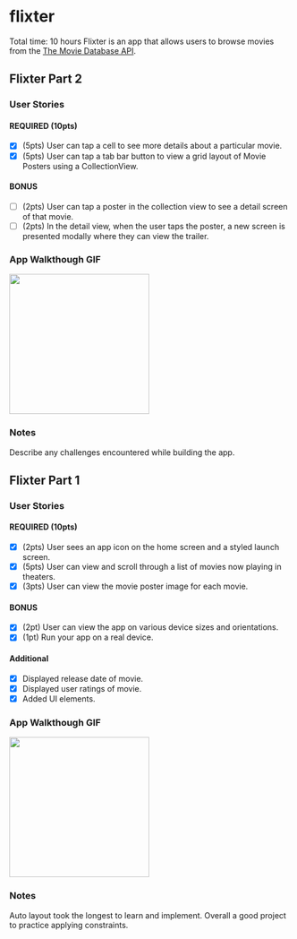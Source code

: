 # flixter
Total time: 10 hours
Flixter is an app that allows users to browse movies from the [The Movie Database API](http://docs.themoviedb.apiary.io/#).

## Flixter Part 2

### User Stories

#### REQUIRED (10pts)
- [x] (5pts) User can tap a cell to see more details about a particular movie.
- [x] (5pts) User can tap a tab bar button to view a grid layout of Movie Posters using a CollectionView.

#### BONUS
- [ ] (2pts) User can tap a poster in the collection view to see a detail screen of that movie.
- [ ] (2pts) In the detail view, when the user taps the poster, a new screen is presented modally where they can view the trailer.

### App Walkthough GIF

<img src="https://imgur.com/vfigDm1.gif" width=250><br>

### Notes
Describe any challenges encountered while building the app.
## Flixter Part 1

### User Stories

#### REQUIRED (10pts)
- [x] (2pts) User sees an app icon on the home screen and a styled launch screen.
- [x] (5pts) User can view and scroll through a list of movies now playing in theaters.
- [x] (3pts) User can view the movie poster image for each movie.

#### BONUS
- [x] (2pt) User can view the app on various device sizes and orientations.
- [x] (1pt) Run your app on a real device.

#### Additional
- [x] Displayed release date of movie.
- [x] Displayed user ratings of movie.
- [x] Added UI elements.

### App Walkthough GIF

<img src="https://i.imgur.com/P9XzeT3.gif" width=250><br>

### Notes
Auto layout took the longest to learn and implement. Overall a good project to practice applying constraints.
